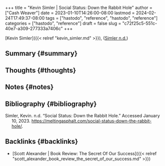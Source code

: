 +++
title = "Kevin Simler | Social Status: Down the Rabbit Hole"
author = ["Cash Weaver"]
date = 2023-01-10T14:26:00-08:00
lastmod = 2024-02-24T17:49:37-08:00
tags = ["hastodo", "reference", "hastodo", "reference"]
categories = ["hastodo", "reference"]
draft = false
slug = "c72f25c5-551c-40e7-a309-277333a7406c"
+++

[Kevin Simler]({{< relref "kevin_simler.md" >}}), (<a href="#citeproc_bib_item_1">Simler n.d.</a>)


## Summary {#summary}


## Thoughts {#thoughts}


## Notes {#notes}


## Bibliography {#bibliography}

<style>.csl-entry{text-indent: -1.5em; margin-left: 1.5em;}</style><div class="csl-bib-body">
  <div class="csl-entry"><a id="citeproc_bib_item_1"></a>Simler, Kevin. n.d. “Social Status: Down the Rabbit Hole.” Accessed January 10, 2023. <a href="https://meltingasphalt.com/social-status-down-the-rabbit-hole/">https://meltingasphalt.com/social-status-down-the-rabbit-hole/</a>.</div>
</div>


## Backlinks {#backlinks}

-   [Scott Alexander | Book Review: The Secret Of Our Success]({{< relref "scott_alexander_book_review_the_secret_of_our_success.md" >}})
